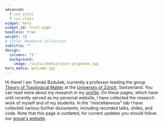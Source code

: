 ```yaml
---
advanced:
  ? css_style
  ? css_class
widget: hero
widget_id: front-page
headless: true
weight: 10
# title: Research Collection
subtitle: ""
design:
  columns: "1"
  background:
    image: /static/media/cover-graphene.jpg
hero_media: welcome.jpg
---
```

Hi there! I am Tomáš Bzdušek, currently a professor leading the group [Theory of Topological Matter](https://www.physik.uzh.ch/en/groups/bzdusek.html) at the [University of Zürich](https://www.physik.uzh.ch/en.html), Switzerland. You can read more about my research in my [profile](https://www.tomasbzdusek.com/author/tomas-bzdusek/). On these pages, which have until recently served as my personal website, I have collected the research work of myself and of my students. In the "miscellaneous" tab I have collected various further documents, including recorded talks, slides, and code. Note that this page is outdated, for current updates you should follow our [group's website](https://www.physik.uzh.ch/en/groups/bzdusek.html). 

<!--
<b>News!</b> Following my successful application for a Starting Grant by [SNSF](https://data.snf.ch/grants/grant/211310), we are seeking one more PhD student</b>, envisioned to start between October 2023 and April 2024. The hiring announcement can be found [here](https://www.physik.uzh.ch/en/department/jobs.html). Follow our updates on [Twitter](https://twitter.com/UZH_TopoMat) and [Mastodon]("https://mastodon.social/@tomas_bzdusek").
-->
